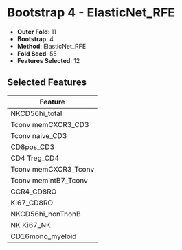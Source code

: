 # Bootstrap 4 - ElasticNet_RFE

- **Outer Fold**: 11
- **Bootstrap**: 4
- **Method**: ElasticNet_RFE
- **Fold Seed**: 55
- **Features Selected**: 12

## Selected Features

| Feature |
|---------|
| NKCD56hi_total |
| Tconv memCXCR3_CD3 |
| Tconv naive_CD3 |
| CD8pos_CD3 |
| CD4 Treg_CD4 |
| Tconv memCXCR3_Tconv |
| Tconv memintB7_Tconv |
| CCR4_CD8RO |
| Ki67_CD8RO |
| NKCD56hi_nonTnonB |
| NK Ki67_NK |
| CD16mono_myeloid |

